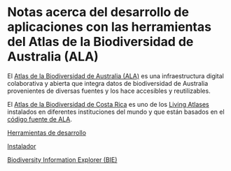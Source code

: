 # Notas acerca del desarrollo de aplicaciones con las herramientas del Atlas de la Biodiversidad de Australia (ALA)
El [Atlas de la Biodiversidad de Australia (ALA)](https://www.ala.org.au/) es una infraestructura digital colaborativa y abierta que integra datos de biodiversidad de Australia provenientes de diversas fuentes y los hace accesibles y reutilizables.

El [Atlas de la Biodiversidad de Costa Rica](http://www.crbio.cr/) es uno de los [Living Atlases](https://living-atlases.gbif.org/) instalados en diferentes instituciones del mundo y que están basados en el [código fuente de ALA](https://github.com/AtlasOfLivingAustralia).


[Herramientas de desarrollo](https://github.com/AtlasBiodiversidadCostaRica/notas-desarrollo-ala/tree/master/herramientas)

[Instalador](https://github.com/AtlasBiodiversidadCostaRica/notas-desarrollo-ala/tree/master/instalador)

[Biodiversity Information Explorer (BIE)](https://github.com/AtlasBiodiversidadCostaRica/notas-desarrollo-ala/tree/master/bie)

